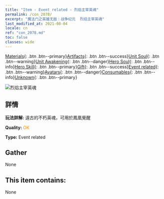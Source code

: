 ```yaml
---
title: "Item - Event related - 烈焰主宰英魂"
permalink: /con_2078/
excerpt: "魔法门之英雄无敌：战争纪元  烈焰主宰英魂"
last_modified_at: 2021-08-04
locale: cn
ref: "con_2078.md"
toc: false
classes: wide
---
```

 [Materials](/ItemsCN/){: .btn .btn--primary}[Artifacts](/ItemsCN/Artifacts/){: .btn .btn--success}[Unit Soul](/ItemsCN/UnitSoul/){: .btn .btn--warning}[Unit Awakening](/ItemsCN/UnitAwakening/){: .btn .btn--danger}[Hero Soul](/ItemsCN/HeroSoul/){: .btn .btn--info}[Hero Skill](/ItemsCN/HeroSkill/){: .btn .btn--primary}[Gift](/ItemsCN/Gift/){: .btn .btn--success}[Event related](/ItemsCN/Events/){: .btn .btn--warning}[Avatars](/ItemsCN/Avatars/){: .btn .btn--danger}[Consumables](/ItemsCN/Consumables/){: .btn .btn--info}[Unknown](/ItemsCN/Unknown/){: .btn .btn--primary}

 ![烈焰主宰英魂](/images/t/juexing_907.jpg)

## 詳情
 **玩法詳解:** 遠古的不朽英魂，可用於鳳凰覺醒

 **Quality:** <span style="color: #FF8C00">OK</span>

 **Type:** Event related

## Gather

  None

## This item contains:

  None

